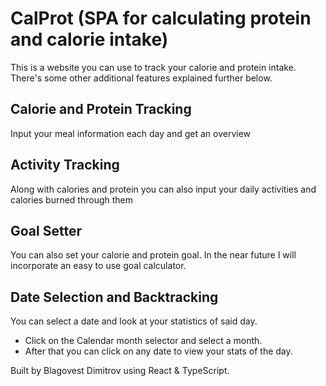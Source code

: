 # CalProt (SPA for calculating protein and calorie intake)

This is a website you can use to track your calorie and protein intake. There's some other additional features explained further below.

## Calorie and Protein Tracking

Input your meal information each day and get an overview

## Activity Tracking

Along with calories and protein you can also input your daily activities and calories burned through them

## Goal Setter

You can also set your calorie and protein goal. In the near future I will incorporate an easy to use goal calculator.

## Date Selection and Backtracking

You can select a date and look at your statistics of said day.

- Click on the Calendar month selector and select a month.
- After that you can click on any date to view your stats of the day.

Built by Blagovest Dimitrov using React & TypeScript.
